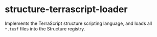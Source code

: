 # structure-terrascript-loader

Implements the TerraScript structure scripting language, and loads all `*.tesf` files
into the Structure registry.